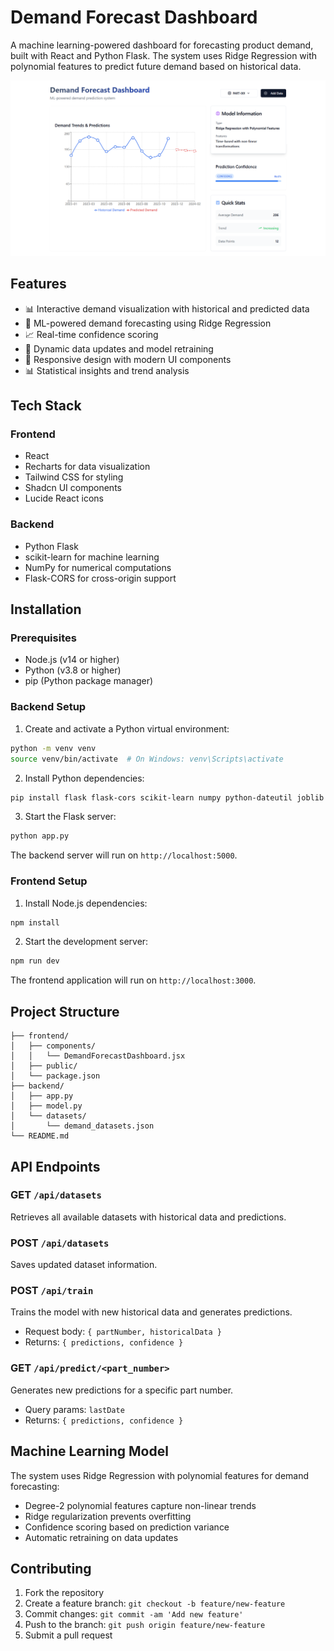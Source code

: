 # Demand Forecast Dashboard

A machine learning-powered dashboard for forecasting product demand, built with React and Python Flask. The system uses Ridge Regression with polynomial features to predict future demand based on historical data.

![Dashboard Preview](review.png)

## Features

- 📊 Interactive demand visualization with historical and predicted data
- 🤖 ML-powered demand forecasting using Ridge Regression
- 📈 Real-time confidence scoring
- 🔄 Dynamic data updates and model retraining
- 📱 Responsive design with modern UI components
- 📊 Statistical insights and trend analysis

## Tech Stack

### Frontend
- React
- Recharts for data visualization
- Tailwind CSS for styling
- Shadcn UI components
- Lucide React icons

### Backend
- Python Flask
- scikit-learn for machine learning
- NumPy for numerical computations
- Flask-CORS for cross-origin support

## Installation

### Prerequisites
- Node.js (v14 or higher)
- Python (v3.8 or higher)
- pip (Python package manager)

### Backend Setup

1. Create and activate a Python virtual environment:
```bash
python -m venv venv
source venv/bin/activate  # On Windows: venv\Scripts\activate
```

2. Install Python dependencies:
```bash
pip install flask flask-cors scikit-learn numpy python-dateutil joblib
```

3. Start the Flask server:
```bash
python app.py
```

The backend server will run on `http://localhost:5000`.

### Frontend Setup

1. Install Node.js dependencies:
```bash
npm install
```

2. Start the development server:
```bash
npm run dev
```

The frontend application will run on `http://localhost:3000`.

## Project Structure

```
├── frontend/
│   ├── components/
│   │   └── DemandForecastDashboard.jsx
│   ├── public/
│   └── package.json
├── backend/
│   ├── app.py
│   ├── model.py
│   └── datasets/
│       └── demand_datasets.json
└── README.md
```

## API Endpoints

### GET `/api/datasets`
Retrieves all available datasets with historical data and predictions.

### POST `/api/datasets`
Saves updated dataset information.

### POST `/api/train`
Trains the model with new historical data and generates predictions.
- Request body: `{ partNumber, historicalData }`
- Returns: `{ predictions, confidence }`

### GET `/api/predict/<part_number>`
Generates new predictions for a specific part number.
- Query params: `lastDate`
- Returns: `{ predictions, confidence }`

## Machine Learning Model

The system uses Ridge Regression with polynomial features for demand forecasting:
- Degree-2 polynomial features capture non-linear trends
- Ridge regularization prevents overfitting
- Confidence scoring based on prediction variance
- Automatic retraining on data updates

## Contributing

1. Fork the repository
2. Create a feature branch: `git checkout -b feature/new-feature`
3. Commit changes: `git commit -am 'Add new feature'`
4. Push to the branch: `git push origin feature/new-feature`
5. Submit a pull request
